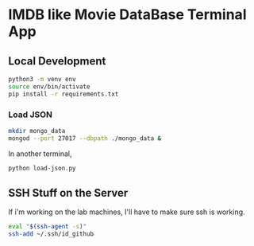# IMDB like Movie DataBase Terminal App

## Local Development

```bash
python3 -m venv env
source env/bin/activate
pip install -r requirements.txt
```

### Load JSON

```bash
mkdir mongo_data
mongod --port 27017 --dbpath ./mongo_data &
```

In another terminal,

```bash
python load-json.py
```

## SSH Stuff on the Server

If i'm working on the lab machines, I'll have to make sure ssh is working.

```bash
eval "$(ssh-agent -s)"
ssh-add ~/.ssh/id_github
```
